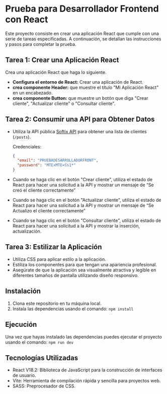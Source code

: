# Prueba para Desarrollador Frontend con React

Este proyecto consiste en crear una aplicación React que cumple con una serie de tareas especificadas. A continuación, se detallan las instrucciones y pasos para completar la prueba.

## Tarea 1: Crear una Aplicación React
Crea una aplicación React que haga lo siguiente.
- **Configura el entorno de React:** Crear una aplicación de React.
- **crea componente Header:** que muestre el título "Mi Aplicación React" en un encabezado.
- **crea componente Button:** que muestre un botón que diga "Crear cliente", "Actualizar cliente" o "Consultar cliente".

## Tarea 2: Consumir una API para Obtener Datos
- Utiliza la API pública [Softix API](https://www.softix.site/API/) para obtener una lista de clientes (`/posts`).
   
   Credenciales:
   ```json
   {
     "email": "PRUEBADESARROLLADORFRONT",
     "password": "MTExMTE=Ss1*"
   }
- Cuando se haga clic en el botón "Crear cliente", utiliza el estado de React para hacer una solicitud a la API y mostrar un mensaje de “Se creó el cliente correctamente”
- Cuando se haga clic en el botón "Actualizar cliente", utiliza el estado de React para hacer una solicitud a la API y mostrar un mensaje de “Se Actualizo el cliente correctamente”
- Cuando se haga clic en el botón "Consultar cliente", utiliza el estado de React para hacer
una solicitud a la API y mostrar la inserción, actualización.

## Tarea 3: Estilizar la Aplicación
- Utiliza CSS para aplicar estilo a la aplicación.
- Estiliza los componentes para que tengan una apariencia profesional.
- Asegúrate de que la aplicación sea visualmente atractiva y legible en diferentes tamaños de pantalla utilizando diseño responsivo.

## Instalación

1. Clona este repositorio en tu máquina local.
2. Instala las dependencias usando el comando: `npm install`

## Ejecución
Una vez que hayas instalado las dependencias puedes ejecutar el proyecto usando el comando: `npm run dev`

## Tecnologías Utilizadas

- React V18.2: Biblioteca de JavaScript para la construcción de interfaces de usuario.
- Vite: Herramienta de compilación rápida y sencilla para proyectos web.
- SASS: Preprocesador de CSS.